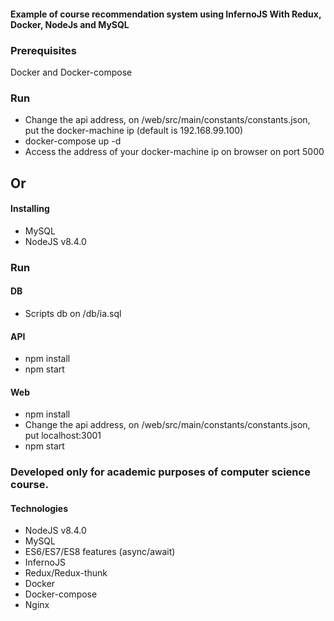 #### Example of course recommendation system using InfernoJS With Redux, Docker, NodeJs and MySQL
### Prerequisites
Docker and Docker-compose
### Run
- Change the api address, on /web/src/main/constants/constants.json, put the docker-machine ip (default is 192.168.99.100)
- docker-compose up -d
- Access the address of your docker-machine ip on browser  on port 5000

## Or
#### Installing 
- MySQL
- NodeJS v8.4.0
### Run
#### DB
- Scripts db on /db/ia.sql
#### API
- npm install
- npm start
#### Web
- npm install
- Change the api address, on /web/src/main/constants/constants.json, put localhost:3001
- npm start

### Developed only for academic purposes of computer science course.
#### Technologies
- NodeJS v8.4.0 
- MySQL
- ES6/ES7/ES8 features (async/await)
- InfernoJS
- Redux/Redux-thunk
- Docker
- Docker-compose
- Nginx
